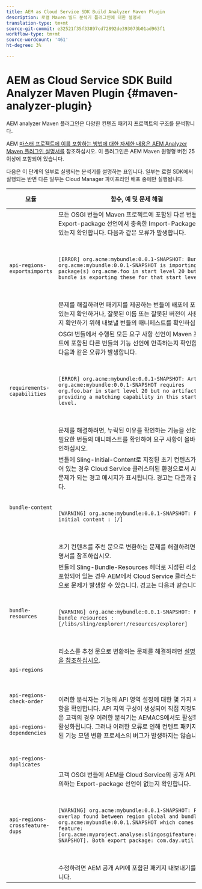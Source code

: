 ```yaml
---
title: AEM as Cloud Service SDK Build Analyzer Maven Plugin
description: 로컬 Maven 빌드 분석기 플러그인에 대한 설명서
translation-type: tm+mt
source-git-commit: e32521f35f33897cd72892de393073b01ad963f1
workflow-type: tm+mt
source-wordcount: '461'
ht-degree: 3%

---
```



# AEM as Cloud Service SDK Build Analyzer Maven Plugin {#maven-analyzer-plugin}

AEM analyzer Maven 플러그인은 다양한 컨텐츠 패키지 프로젝트의 구조를 분석합니다.

AEM [마스터 프로젝트에 이를 포함하는 방법에 대한 자세한 내용은 AEM Analyzer Maven 플러그인 설명서를](https://github.com/adobe/aemanalyser-maven-plugin/blob/main/aemanalyser-maven-plugin/README.md) 참조하십시오. 이 플러그인은 AEM Maven 원형형 버전 25 이상에 포함되어 있습니다.

다음은 이 단계의 일부로 실행되는 분석기를 설명하는 표입니다. 일부는 로컬 SDK에서 실행되는 반면 다른 일부는 Cloud Manager 파이프라인 배포 중에만 실행됩니다.

| 모듈 | 함수, 예 및 문제 해결 | 로컬 SDK | Cloud Manager |
|---|---|---|---|
| `api-regions-exportsimports` | 모든 OSGI 번들이 Maven 프로젝트에 포함된 다른 번들의 Export-package 선언에서 충족한 Import-Package 선언이 있는지 확인합니다. 다음과 같은 오류가 발생합니다. <p> </p> `[ERROR] org.acme:mybundle:0.0.1-SNAPSHOT: Bundle org.acme:mybundle:0.0.1-SNAPSHOT is importing package(s) org.acme.foo in start level 20 but no bundle is exporting these for that start level.`<p> </p>문제를 해결하려면 패키지를 제공하는 번들이 배포에 포함되어 있는지 확인하거나, 잘못된 이름 또는 잘못된 버전이 사용되었는지 확인하기 위해 내보낼 번들의 매니페스트를 확인하십시오. | 예 | 예 |
| `requirements-capabilities` | OSGI 번들에서 수행된 모든 요구 사항 선언이 Maven 프로젝트에 포함된 다른 번들의 기능 선언에 만족하는지 확인합니다. 다음과 같은 오류가 발생합니다. <p> </p> `[ERROR] org.acme:mybundle:0.0.1-SNAPSHOT: Artifact org.acme:mybundle:0.0.1-SNAPSHOT requires org.foo.bar in start level 20 but no artifact is providing a matching capability in this start level.`<p> </p> 문제를 해결하려면, 누락된 이유를 확인하는 기능을 선언하거나 필요한 번들의 매니페스트를 확인하여 요구 사항이 올바른지 확인하십시오. | 예 | 예 |
| `bundle-content` | 번들에 Sling-Initial-Content로 지정된 초기 컨텐츠가 포함되어 있는 경우 Cloud Service 클러스터된 환경으로서 AEM에서 문제가 되는 경고 메시지가 표시됩니다. 경고는 다음과 같습니다. <p> </p> `[WARNING] org.acme:mybundle:0.0.1-SNAPSHOT: Found initial content : [/]` <p> </p>초기 컨텐츠를 추천 문으로 변환하는 문제를 해결하려면 참조 설명서를 참조하십시오. | 예 | 예 |
| `bundle-resources` | 번들에 Sling-Bundle-Resources 헤더로 지정된 리소스가 포함되어 있는 경우 AEM에서 Cloud Service 클러스터된 환경으로 문제가 발생할 수 있습니다. 경고는 다음과 같습니다.<p> </p> `[WARNING] org.acme:mybundle:0.0.1-SNAPSHOT: Found bundle resources : [/libs/sling/explorer!/resources/explorer]`<p> </p> 리소스를 추천 문으로 변환하는 문제를 해결하려면 [설명서 수정을 참조하십시오](https://experienceleague.adobe.com/docs/experience-manager-cloud-service/implementing/developing/aem-project-content-package-structure.html?lang=en#repo-init). | 예 | 예 |
| `api-regions`<p> </p>`api-regions-check-order`<p> </p>`api-regions-dependencies`<p> </p>`api-regions-duplicates` | 이러한 분석자는 기능의 API 영역 설정에 대한 몇 가지 세부 사항을 확인합니다. API 지역 구성이 생성되어 직접 지정되지 않은 고객의 경우 이러한 분석기는 AEMACS에서도 활성화되므로 활성화됩니다. 그러나 이러한 오류로 인해 컨텐트 패키지에 포함된 기능 모델 변환 프로세스의 버그가 발생하지는 않습니다. | 예 | 예 |
| `api-regions-crossfeature-dups` | 고객 OSGI 번들에 AEM을 Cloud Service의 공개 API로 재정의하는 Export-package 선언이 없는지 확인합니다.<p> </p>`[WARNING] org.acme:mybundle:0.0.1-SNAPSHOT: Package overlap found between region global and bundle org.acme:mybundle:0.0.1.SNAPSHOT which comes from feature: [org.acme:myproject.analyse:slingosgifeature:0.0.1-SNAPSHOT]. Both export package: com.day.util`<p> </p>수정하려면 AEM 공개 API에 포함된 패키지 내보내기를 중지합니다. | 예 | 예 |
